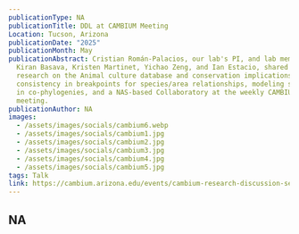 ```yaml
---
publicationType: NA
publicationTitle: DDL at CAMBIUM Meeting
Location: Tucson, Arizona
publicationDate: "2025"
publicationMonth: May
publicationAbstract: Cristian Román-Palacios, our lab's PI, and lab members,
  Kiran Basava, Kristen Martinet, Yichao Zeng, and Ian Estacio, shared current
  research on the Animal culture database and conservation implications,
  consistency in breakpoints for species/area relationships, modeling speciation
  in co-phylogenies, and a NAS-based Collaboratory at the weekly CAMBIUM
  meeting.
publicationAuthor: NA
images:
  - /assets/images/socials/cambium6.webp
  - /assets/images/socials/cambium1.jpg
  - /assets/images/socials/cambium2.jpg
  - /assets/images/socials/cambium3.jpg
  - /assets/images/socials/cambium4.jpg
  - /assets/images/socials/cambium5.jpg
tags: Talk
link: https://cambium.arizona.edu/events/cambium-research-discussion-series-2
---
```


NA
---
